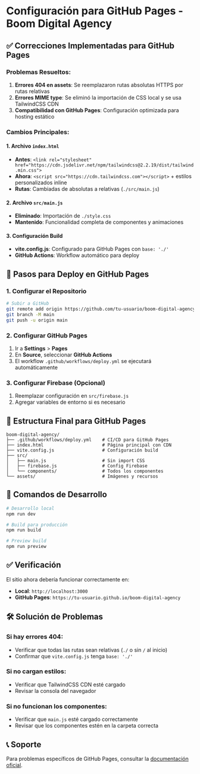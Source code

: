 # Configuración para GitHub Pages - Boom Digital Agency

## ✅ Correcciones Implementadas para GitHub Pages

### Problemas Resueltos:
1. **Errores 404 en assets**: Se reemplazaron rutas absolutas HTTPS por rutas relativas
2. **Errores MIME type**: Se eliminó la importación de CSS local y se usa TailwindCSS CDN
3. **Compatibilidad con GitHub Pages**: Configuración optimizada para hosting estático

### Cambios Principales:

#### 1. Archivo `index.html`
- **Antes**: `<link rel="stylesheet" href="https://cdn.jsdelivr.net/npm/tailwindcss@2.2.19/dist/tailwind.min.css">`
- **Ahora**: `<script src="https://cdn.tailwindcss.com"></script>` + estilos personalizados inline
- **Rutas**: Cambiadas de absolutas a relativas (`./src/main.js`)

#### 2. Archivo `src/main.js`
- **Eliminado**: Importación de `./style.css`
- **Mantenido**: Funcionalidad completa de componentes y animaciones

#### 3. Configuración Build
- **vite.config.js**: Configurado para GitHub Pages con `base: './'`
- **GitHub Actions**: Workflow automático para deploy

## 🚀 Pasos para Deploy en GitHub Pages

### 1. Configurar el Repositorio
```bash
# Subir a GitHub
git remote add origin https://github.com/tu-usuario/boom-digital-agency.git
git branch -M main
git push -u origin main
```

### 2. Configurar GitHub Pages
1. Ir a **Settings** > **Pages**
2. En **Source**, seleccionar **GitHub Actions**
3. El workflow `.github/workflows/deploy.yml` se ejecutará automáticamente

### 3. Configurar Firebase (Opcional)
1. Reemplazar configuración en `src/firebase.js`
2. Agregar variables de entorno si es necesario

## 📁 Estructura Final para GitHub Pages

```
boom-digital-agency/
├── .github/workflows/deploy.yml    # CI/CD para GitHub Pages
├── index.html                      # Página principal con CDN
├── vite.config.js                  # Configuración build
├── src/
│   ├── main.js                     # Sin import CSS
│   ├── firebase.js                 # Config Firebase
│   └── components/                 # Todos los componentes
└── assets/                         # Imágenes y recursos
```

## 🔧 Comandos de Desarrollo

```bash
# Desarrollo local
npm run dev

# Build para producción
npm run build

# Preview build
npm run preview
```

## ✅ Verificación

El sitio ahora debería funcionar correctamente en:
- **Local**: `http://localhost:3000`
- **GitHub Pages**: `https://tu-usuario.github.io/boom-digital-agency`

## 🛠️ Solución de Problemas

### Si hay errores 404:
- Verificar que todas las rutas sean relativas (`./` o sin `/` al inicio)
- Confirmar que `vite.config.js` tenga `base: './'`

### Si no cargan estilos:
- Verificar que TailwindCSS CDN esté cargado
- Revisar la consola del navegador

### Si no funcionan los componentes:
- Verificar que `main.js` esté cargado correctamente
- Revisar que los componentes estén en la carpeta correcta

## 📞 Soporte

Para problemas específicos de GitHub Pages, consultar la [documentación oficial](https://docs.github.com/en/pages).
